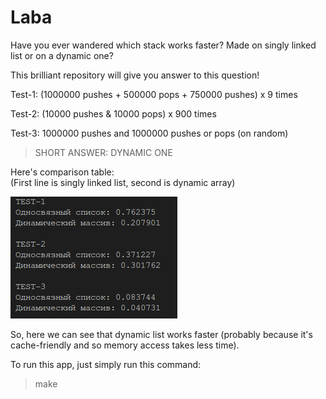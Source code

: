 # Laba
Have you ever wandered which stack works faster? Made on singly linked list or on a dynamic one?

This brilliant repository will give you answer to this question!

Test-1: (1000000 pushes + 500000 pops + 750000 pushes) x 9 times

Test-2: (10000 pushes & 10000 pops) x 900 times

Test-3: 1000000 pushes and 1000000 pushes or pops (on random)

> SHORT ANSWER: DYNAMIC ONE

Here's comparison table:\
(First line is singly linked list, second is dynamic array)

![Stack comparison](https://github.com/ThreadJava800/StackLaba/blob/main/comp.png?raw=true)

So, here we can see that dynamic list works faster (probably because it's cache-friendly and so memory access takes less time).

To run this app, just simply run this command:
> make